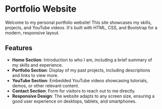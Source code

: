 # Portfolio Website

Welcome to my personal portfolio website! This site showcases my skills, projects, and YouTube videos. It's built with HTML, CSS, and Bootstrap for a modern, responsive layout.

## Features

- **Home Section**: Introduction to who I am, including a brief summary of my skills and experience.
- **Portfolio Section**: Display of my past projects, including descriptions and links to view more.
- **YouTube Section**: Embedded YouTube videos showcasing tutorials, demos, or other relevant content.
- **Contact Section**: Form for visitors to reach out to me directly.
- **Responsive Design**: The website adapts to any screen size, ensuring a good user experience on desktops, tablets, and smartphones.



